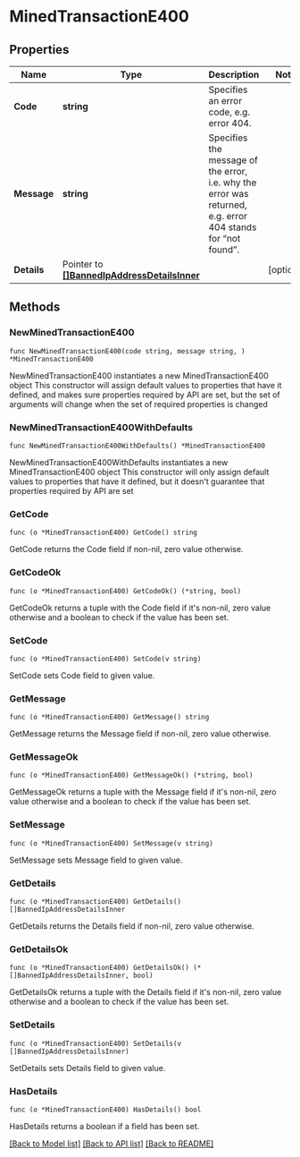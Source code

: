 # MinedTransactionE400

## Properties

Name | Type | Description | Notes
------------ | ------------- | ------------- | -------------
**Code** | **string** | Specifies an error code, e.g. error 404. | 
**Message** | **string** | Specifies the message of the error, i.e. why the error was returned, e.g. error 404 stands for “not found”. | 
**Details** | Pointer to [**[]BannedIpAddressDetailsInner**](BannedIpAddressDetailsInner.md) |  | [optional] 

## Methods

### NewMinedTransactionE400

`func NewMinedTransactionE400(code string, message string, ) *MinedTransactionE400`

NewMinedTransactionE400 instantiates a new MinedTransactionE400 object
This constructor will assign default values to properties that have it defined,
and makes sure properties required by API are set, but the set of arguments
will change when the set of required properties is changed

### NewMinedTransactionE400WithDefaults

`func NewMinedTransactionE400WithDefaults() *MinedTransactionE400`

NewMinedTransactionE400WithDefaults instantiates a new MinedTransactionE400 object
This constructor will only assign default values to properties that have it defined,
but it doesn't guarantee that properties required by API are set

### GetCode

`func (o *MinedTransactionE400) GetCode() string`

GetCode returns the Code field if non-nil, zero value otherwise.

### GetCodeOk

`func (o *MinedTransactionE400) GetCodeOk() (*string, bool)`

GetCodeOk returns a tuple with the Code field if it's non-nil, zero value otherwise
and a boolean to check if the value has been set.

### SetCode

`func (o *MinedTransactionE400) SetCode(v string)`

SetCode sets Code field to given value.


### GetMessage

`func (o *MinedTransactionE400) GetMessage() string`

GetMessage returns the Message field if non-nil, zero value otherwise.

### GetMessageOk

`func (o *MinedTransactionE400) GetMessageOk() (*string, bool)`

GetMessageOk returns a tuple with the Message field if it's non-nil, zero value otherwise
and a boolean to check if the value has been set.

### SetMessage

`func (o *MinedTransactionE400) SetMessage(v string)`

SetMessage sets Message field to given value.


### GetDetails

`func (o *MinedTransactionE400) GetDetails() []BannedIpAddressDetailsInner`

GetDetails returns the Details field if non-nil, zero value otherwise.

### GetDetailsOk

`func (o *MinedTransactionE400) GetDetailsOk() (*[]BannedIpAddressDetailsInner, bool)`

GetDetailsOk returns a tuple with the Details field if it's non-nil, zero value otherwise
and a boolean to check if the value has been set.

### SetDetails

`func (o *MinedTransactionE400) SetDetails(v []BannedIpAddressDetailsInner)`

SetDetails sets Details field to given value.

### HasDetails

`func (o *MinedTransactionE400) HasDetails() bool`

HasDetails returns a boolean if a field has been set.


[[Back to Model list]](../README.md#documentation-for-models) [[Back to API list]](../README.md#documentation-for-api-endpoints) [[Back to README]](../README.md)


